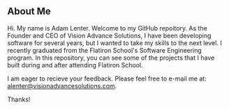## About Me

Hi. My name is Adam Lenter. Welcome to my GitHub repoitory. 
As the Founder and CEO of Vision Advance Solutions, I have been developing software for several years, but I wanted to take my skills to the next level.
I recently graduated from the Flatiron School's Software Engineering program.
In this repository, you can see some of the projects that I have built during and after attending Flatiron School. 

I am eager to recieve your feedback. Please feel free to e-mail me at: alenter@visionadvancesolutions.com.

Thanks!
